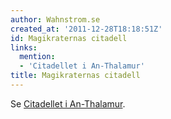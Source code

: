 ```yaml
---
author: Wahnstrom.se
created_at: '2011-12-28T18:18:51Z'
id: Magikraternas citadell
links:
  mention:
  - 'Citadellet i An-Thalamur'
title: Magikraternas citadell
---
```


Se [Citadellet i An-Thalamur].

  [Citadellet i An-Thalamur]: Citadellet_i_An-Thalamur